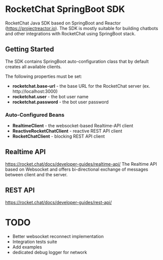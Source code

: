 # RocketChat SpringBoot SDK 

RocketChat Java SDK based on SpringBoot and Reactor (https://projectreactor.io).
The SDK is mostly suitable for building chatbots and other integrations with RocketChat 
using SpringBoot stack.

## Getting Started
The SDK contains SpringBoot auto-configuration class that by default creates all available 
clients. 

The following properties must be set:
* **rocketchat.base-url**  - the base URL for the RocketChat server (ex. http://localhost:3000)
* **rocketchat.user**  - the bot user name
* **rocketchat.password**  - the bot user password

### Auto-Configured Beans
* **RealtimeClient** - the websocket-based Realtime-API client
* **ReactiveRocketChatClient** - reactive REST API client
* **RocketChatClient** - blocking REST API client
 

## Realtime API
https://rocket.chat/docs/developer-guides/realtime-api/
The Realtime API based on Websocket and offers bi-directional exchange of messages between
client and the server. 


## REST API
https://rocket.chat/docs/developer-guides/rest-api/


# TODO
* Better websocket reconnect implementation
* Integration tests suite
* Add examples
* dedicated debug logger for network